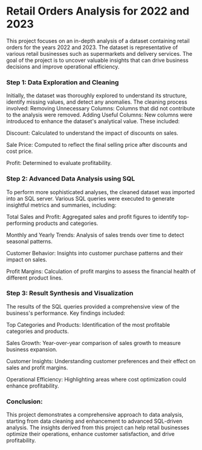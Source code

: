 # Retail Orders Analysis for 2022 and 2023

This project focuses on an in-depth analysis of a dataset containing retail orders for the years 2022 and 2023. The dataset is representative of various retail businesses such as supermarkets and delivery services. The goal of the project is to uncover valuable insights that can drive business decisions and improve operational efficiency.

### Step 1: Data Exploration and Cleaning
Initially, the dataset was thoroughly explored to understand its structure, identify missing values, and detect any anomalies.
The cleaning process involved:
Removing Unnecessary Columns: Columns that did not contribute to the analysis were removed.
Adding Useful Columns: New columns were introduced to enhance the dataset's analytical value. These included:

Discount: Calculated to understand the impact of discounts on sales.

Sale Price: Computed to reflect the final selling price after discounts and cost price.

Profit: Determined to evaluate profitability.


### Step 2: Advanced Data Analysis using SQL
To perform more sophisticated analyses, the cleaned dataset was imported into an SQL server. Various SQL queries were executed to generate insightful metrics and summaries, including:

Total Sales and Profit: Aggregated sales and profit figures to identify top-performing products and categories.

Monthly and Yearly Trends: Analysis of sales trends over time to detect seasonal patterns.

Customer Behavior: Insights into customer purchase patterns and their impact on sales.

Profit Margins: Calculation of profit margins to assess the financial health of different product lines.


### Step 3: Result Synthesis and Visualization
The results of the SQL queries provided a comprehensive view of the business's performance. Key findings included:

Top Categories and Products: Identification of the most profitable categories and products.

Sales Growth: Year-over-year comparison of sales growth to measure business expansion.

Customer Insights: Understanding customer preferences and their effect on sales and profit margins.

Operational Efficiency: Highlighting areas where cost optimization could enhance profitability.


### Conclusion:
This project demonstrates a comprehensive approach to data analysis, starting from data cleaning and enhancement to advanced SQL-driven analysis. The insights derived from this project can help retail businesses optimize their operations, enhance customer satisfaction, and drive profitability.

